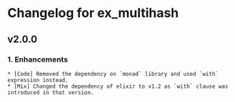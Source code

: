 # Changelog for ex_multihash

## v2.0.0

### 1. Enhancements
    * [Code] Removed the dependency on `monad` library and used `with` expression instead.
    * [Mix] Changed the dependency of elixir to v1.2 as `with` clause was introduced in that version.